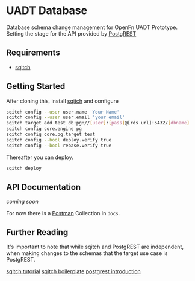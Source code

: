 UADT Database
=============

Database schema change management for OpenFn UADT Prototype.
Setting the stage for the API provided by [PostgREST](https://github.com/begriffs/postgrest)

## Requirements

* [sqitch](http://sqitch.org/)

## Getting Started

After cloning this, install [sqitch](http://sqitch.org/) and configure

```bash
sqitch config --user user.name 'Your Name'
sqitch config --user user.email 'your email'
sqitch target add test db:pg://[user]:[pass]@[rds url]:5432/[dbname]
sqitch config core.engine pg
sqitch config core.pg.target test
sqitch config --bool deploy.verify true
sqitch config --bool rebase.verify true
```

Thereafter you can deploy.

```bash
sqitch deploy
```

## API Documentation

*coming soon*

For now there is a [Postman](https://www.getpostman.com/) Collection in `docs`.

## Further Reading

It's important to note that while sqitch and PostgREST are independent, when making changes to the schemas that the target use case is PostgREST.

[sqitch tutorial](https://metacpan.org/pod/sqitchtutorial)
[sqitch boilerplate](https://github.com/begriffs/postgrest-example)
[postgrest introduction](http://blog.jonharrington.org/postgrest-introduction/)

